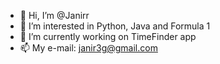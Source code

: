 - 👋 Hi, I’m @Janirr
- 👀 I’m interested in Python, Java and Formula 1
- 🌱 I’m currently working on TimeFinder app
- 📫 My e-mail: janir3g@gmail.com

<!---
Janirr/Janirr is a ✨ special ✨ repository because its `README.md` (this file) appears on your GitHub profile.
You can click the Preview link to take a look at your changes.
--->
